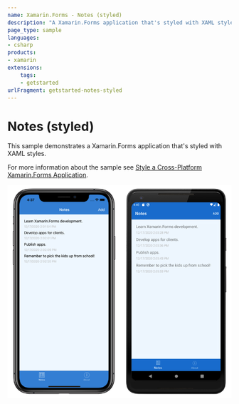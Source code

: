 ```yaml
---
name: Xamarin.Forms - Notes (styled)
description: "A Xamarin.Forms application that's styled with XAML styles (get started)"
page_type: sample
languages:
- csharp
products:
- xamarin
extensions:
    tags:
    - getstarted
urlFragment: getstarted-notes-styled
---
```

# Notes (styled)

This sample demonstrates a Xamarin.Forms application that's styled with XAML styles.

For more information about the sample see [Style a Cross-Platform Xamarin.Forms Application](https://docs.microsoft.com/xamarin/get-started/quickstarts/styled).

![Notes (styled) application screenshot](Screenshots/01All.png "Notes (styled) application screenshot")

